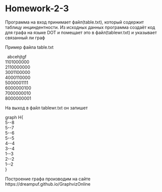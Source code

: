 # Homework-2-3
<p>Программа на вход принимает файл(table.txt), который содержит таблицу инциндентности.
Из исходных данных программа создаёт код для графа на языке DOT и помещает это в файл(tablewr.txt) и указывает связанный ли граф</p>
<p>Пример файла table.txt</p>
<p> &ensp;abcehjtgf<br>
1101000000<br>
2110000000<br>
3001100000<br>
4000110000<br>
5000001111<br>
6000000100<br>
7000000010<br>
8000000001</p>
<p>На выход в файл tablewr.txt он запишет</p>
<p>graph H{<br>
5--8<br>
5--7<br>
5--6<br>
5--5<br>
4--4<br>
3--4<br>
1--3<br>
2--2<br>
1--2<br>
}</p>
<p>Построение графа производим на сайте https://dreampuf.github.io/GraphvizOnline</p>

